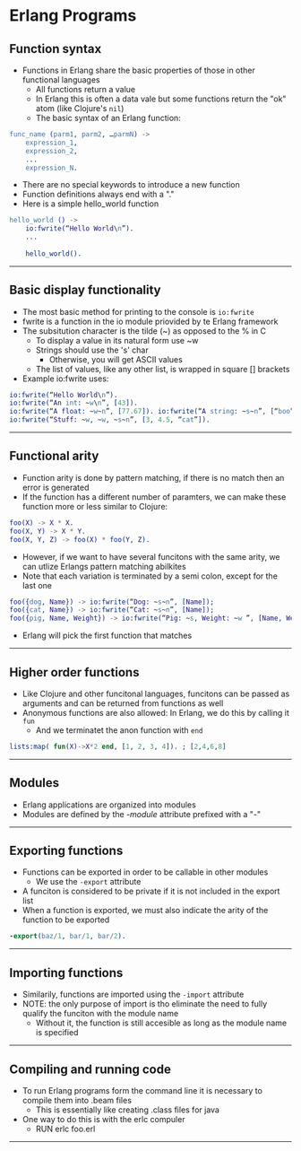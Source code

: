 # Erlang Programs
## Function syntax
- Functions in Erlang share the basic properties of those in other functional languages 
	- All functions return a value
	- In Erlang this is often a data vale but some functions return the "ok" atom (like Clojure's `nil`)
	- The basic syntax of an Erlang function: 
```Erlang 
func_name (parm1, parm2, …parmN) -> 
	expression_1, 
	expression_2, 
	...
	expression_N.
```
- There are no special keywords to introduce a new function
- Function definitions always end with a "."
- Here is a simple hello_world function
```Erlang
hello_world () -> 
	io:fwrite(“Hello World\n”).
	... 
	
	hello_world().
```
---
## Basic display functionality 
- The most basic method for printing to the console is `io:fwrite`
- fwrite is a function in the io module priovided by te Erlang framework
- The subsitution character is the tilde (~) as opposed to the % in C
	- To display a value in its natural form use ~w
	- Strings should use the 's' char 
		- Otherwise, you will get ASCII values
	- The list of values, like any other list, is wrapped in square [] brackets
- Example io:fwrite uses: 
```Erlang
io:fwrite(“Hello World\n”). 
io:fwrite(“An int: ~w\n”, [43]). 
io:fwrite(“A float: ~w~n”, [77.67]). io:fwrite(“A string: ~s~n”, [“boo”]). 
io:fwrite(“Stuff: ~w, ~w, ~s~n”, [3, 4.5, “cat”]).
```
---
## Functional arity 
- Function arity is done by pattern matching, if there is no match then an error is generated
- If the function has a different number of paramters, we can make these function more or less similar to Clojure: 
```Erlang
foo(X) -> X * X. 
foo(X, Y) -> X * Y. 
foo(X, Y, Z) -> foo(X) * foo(Y, Z).
```
- However, if we want to have several funcitons with the same arity, we can utlize Erlangs pattern matching abilkites
- Note that each variation is terminated by a semi colon, except for the last one
```Erlang
foo({dog, Name}) -> io:fwrite(“Dog: ~s~n”, [Name]); 
foo({cat, Name}) -> io:fwrite(“Cat: ~s~n”, [Name]); 
foo({pig, Name, Weight}) -> io:fwrite(“Pig: ~s, Weight: ~w ”, [Name, Weight]).
```
- Erlang will pick the first function that matches
---
## Higher order functions 
- Like Clojure and other funcitonal languages, funcitons can be passed as arguments and can be returned from functions as well
- Anonymous functions are also allowed: In Erlang, we do this by calling it `fun`
	- And we terminatet the anon function with `end`
```Erlang
lists:map( fun(X)->X*2 end, [1, 2, 3, 4]). ; [2,4,6,8]
```
---
## Modules 
- Erlang applications are organized into modules 
- Modules are defined by the *-module* attribute prefixed with a "-"
---
## Exporting functions 
- Functions can be exported in order to be callable in other modules
	- We use the `-export` attribute 
- A funciton is considered to be private if it is not included in the export list
- When a function is exported, we must also indicate the arity of the function to be exported 
```Erlang
-export(baz/1, bar/1, bar/2).
```
---
## Importing functions
- Similarily, functions are imported using the `-import` attribute
- NOTE: the only purpose of import is tho eliminate the need to fully qualify the funciton with the module name
	- Without it, the function is still accesible as long as the module name is specified
---
## Compiling and running code 
- To run Erlang programs form the command line it is necessary to compile them into .beam files
	- This is essentially like creating .class files for java
- One way to do this is with the erlc compuler
	- RUN erlc foo.erl
---